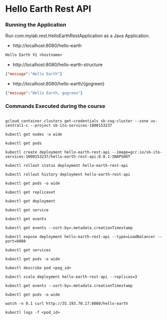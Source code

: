 # Hello Earth Rest API

### Running the Application

Run com.mylab.rest.HelloEarthRestApplication as a Java Application.

- http://localhost:8080/hello-earth

```txt
Hello Earth V1 <hostname>
```

- http://localhost:8080/hello-earth-structure

```json
{"message":"Hello Earth"}
```

- http://localhost:8080/hello-earth/{gogreen}

```json
{"message":"Hello Earth, gogreen"}
```

### Commands Executed during the course

```

gcloud container clusters get-credentials sb-cog-cluster --zone us-central1-c --project sb-ito-services-1000153237

kubectl get nodes -o wide

kubectl get pods

kubectl create deployment hello-earth-rest-api --image=gcr.io/sb-ito-services-1000153237/hello-earth-rest-api:0.0.1-SNAPSHOT

kubectl rollout status deployment hello-earth-rest-api

kubectl rollout history deployment hello-earth-rest-api

kubectl get pods -o wide

kubectl get replicaset

kubectl get deployment

kubectl get service

kubectl get events

kubectl get events --sort-by=.metadata.creationTimestamp

kubectl expose deployment hello-earth-rest-api --type=LoadBalancer --port=8080

kubectl get services

kubectl get pods -o wide

kubectl describe pod <pog_id>

kubectl scale deployment hello-earth-rest-api --replicas=3

kubectl get events --sort-by=.metadata.creationTimestamp

kubectl get pods -o wide

watch -n 0.1 curl http://35.193.70.17:8080/hello-earth                                                           

kubectl logs -f <pod_id>

